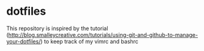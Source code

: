 # dotfiles

This repository is inspired by the tutorial (http://blog.smalleycreative.com/tutorials/using-git-and-github-to-manage-your-dotfiles/) to keep track of my vimrc and bashrc
